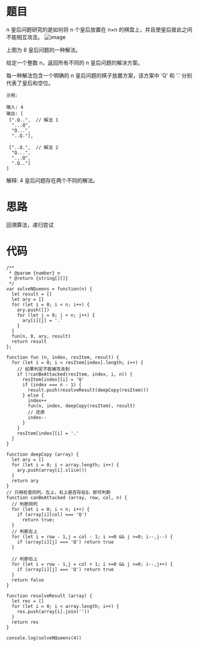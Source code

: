 # 题目
n 皇后问题研究的是如何将 n 个皇后放置在 n×n 的棋盘上，并且使皇后彼此之间不能相互攻击。
![image](https://assets.leetcode-cn.com/aliyun-lc-upload/uploads/2018/10/12/8-queens.png)


上图为 8 皇后问题的一种解法。

给定一个整数 n，返回所有不同的 n 皇后问题的解决方案。

每一种解法包含一个明确的 n 皇后问题的棋子放置方案，该方案中 'Q' 和 '.' 分别代表了皇后和空位。


```
示例:

输入: 4
输出: [
 [".Q..",  // 解法 1
  "...Q",
  "Q...",
  "..Q."],

 ["..Q.",  // 解法 2
  "Q...",
  "...Q",
  ".Q.."]
]
```

解释: 4 皇后问题存在两个不同的解法。

# 思路

回溯算法，递归尝试

# 代码


```
/**
 * @param {number} n
 * @return {string[][]}
 */
var solveNQueens = function(n) {
  let result = []
  let ary = []
  for (let i = 0; i < n; i++) {
    ary.push([])
    for (let j = 0; j < n; j++) {
      ary[i][j] = '.'
    }
  }
  fun(n, 0, ary, result)
  return result
};

function fun (n, index, resItem, result) {
  for (let i = 0; i < resItem[index].length; i++) {
    // 如果判定不能被攻击到
    if (!canBeAttacked(resItem, index, i, n)) {
      resItem[index][i] = 'Q'
      if (index === n - 1) {
        result.push(resolveResult(deepCopy(resItem)))
      } else {
        index++
        fun(n, index, deepCopy(resItem), result)
        // 还原
        index--
      }
    }
    resItem[index][i] = '.'
  }
}

function deepCopy (array) {
  let ary = []
  for (let i = 0; i < array.length; i++) {
    ary.push(array[i].slice())
  }
  return ary
}
// 只用检查同列，左上，右上是否存在Q，即可判断
function canBeAttacked (array, row, col, n) {
  // 判断同列
  for (let i = 0; i < n; i++) {
    if (array[i][col] === 'Q')
      return true;
  }
  // 判断左上
  for (let i = row - 1,j = col - 1; i >=0 && j >=0; i--,j--) {
    if (array[i][j] === 'Q') return true
  }

  // 判断右上
  for (let i = row - 1,j = col + 1; i >=0 && j >=0; i--,j++) {
    if (array[i][j] === 'Q') return true
  }
  return false
}

function resolveResult (array) {
  let res = []
  for (let i = 0; i < array.length; i++) {
    res.push(array[i].join(''))
  }
  return res
}

console.log(solveNQueens(4))

```


